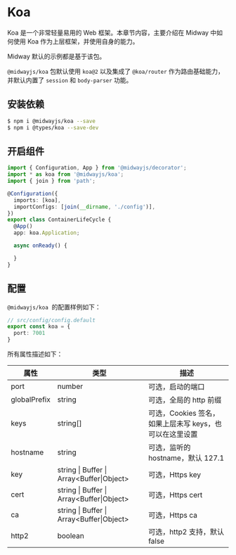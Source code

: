 # Koa

Koa 是一个非常轻量易用的 Web 框架。本章节内容，主要介绍在 Midway 中如何使用 Koa 作为上层框架，并使用自身的能力。

Midway 默认的示例都是基于该包。

`@midwayjs/koa` 包默认使用 `koa@2` 以及集成了 `@koa/router` 作为路由基础能力，并默认内置了 `session` 和 `body-parser` 功能。

## 安装依赖

```bash
$ npm i @midwayjs/koa --save
$ npm i @types/koa --save-dev
```



## 开启组件



```typescript
import { Configuration, App } from '@midwayjs/decorator';
import * as koa from '@midwayjs/koa';
import { join } from 'path';

@Configuration({
  imports: [koa],
  importConfigs: [join(__dirname, './config')],
})
export class ContainerLifeCycle {
  @App()
  app: koa.Application;

  async onReady() {

  }
}

```





## 配置

`@midwayjs/koa`  的配置样例如下：

```typescript
// src/config/config.default
export const koa = {
  port: 7001
}
```

所有属性描述如下：

| 属性     | 类型                                      | 描述                                              |
| -------- | ------- | ---------------------------- |
| port     | number  | 可选，启动的端口          |
| globalPrefix | string | 可选，全局的 http 前缀 |
| keys     | string[] | 可选，Cookies 签名，如果上层未写 keys，也可以在这里设置 |
| hostname | string  | 可选，监听的 hostname，默认 127.1 |
| key | string \| Buffer \| Array<Buffer\|Object> | 可选，Https key |
| cert | string \| Buffer \| Array<Buffer\|Object> | 可选，Https cert |
| ca | string \| Buffer \| Array<Buffer\|Object> | 可选，Https ca |
| http2    | boolean | 可选，http2 支持，默认 false |

